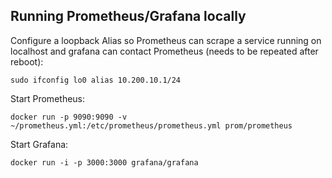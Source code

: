 ## Running Prometheus/Grafana locally

Configure a loopback Alias so Prometheus can scrape a service running on localhost
and grafana can contact Prometheus (needs to be repeated after reboot):

`sudo ifconfig lo0 alias 10.200.10.1/24`

Start Prometheus:

`docker run -p 9090:9090 -v ~/prometheus.yml:/etc/prometheus/prometheus.yml prom/prometheus`

Start Grafana:

`docker run -i -p 3000:3000 grafana/grafana`
